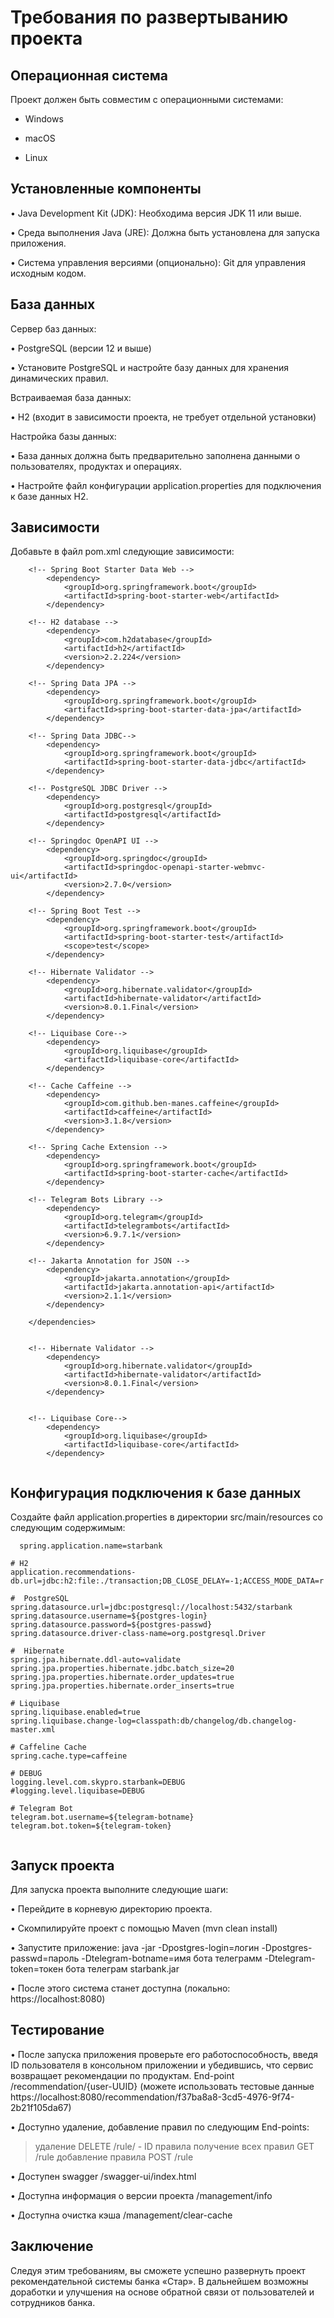 # Требования по развертыванию проекта

## Операционная система

Проект должен быть совместим с операционными системами:
* Windows

* macOS

* Linux

## Установленные компоненты

• Java Development Kit (JDK): Необходима версия JDK 11 или выше.

• Среда выполнения Java (JRE): Должна быть установлена для запуска приложения.

• Система управления версиями (опционально): Git для управления исходным кодом.

## База данных


Сервер баз данных:

  • PostgreSQL (версии 12 и выше)

  • Установите PostgreSQL и настройте базу данных для хранения динамических правил.

  
Встраиваемая база данных:

  • H2 (входит в зависимости проекта, не требует отдельной установки)


Настройка базы данных:

  • База данных должна быть предварительно заполнена данными о пользователях, продуктах и операциях.

  • Настройте файл конфигурации application.properties для подключения к базе данных H2.



## Зависимости

Добавьте в файл pom.xml следующие зависимости:
  
```  
	<!-- Spring Boot Starter Data Web -->
		<dependency>
			<groupId>org.springframework.boot</groupId>
			<artifactId>spring-boot-starter-web</artifactId>
		</dependency>

	<!-- H2 database -->
		<dependency>
			<groupId>com.h2database</groupId>
			<artifactId>h2</artifactId>
			<version>2.2.224</version>
		</dependency>

	<!-- Spring Data JPA -->
		<dependency>
			<groupId>org.springframework.boot</groupId>
			<artifactId>spring-boot-starter-data-jpa</artifactId>
		</dependency>

	<!-- Spring Data JDBC-->
		<dependency>
			<groupId>org.springframework.boot</groupId>
			<artifactId>spring-boot-starter-data-jdbc</artifactId>
		</dependency>

	<!-- PostgreSQL JDBC Driver -->
		<dependency>
			<groupId>org.postgresql</groupId>
			<artifactId>postgresql</artifactId>
		</dependency>

	<!-- Springdoc OpenAPI UI -->
		<dependency>
			<groupId>org.springdoc</groupId>
			<artifactId>springdoc-openapi-starter-webmvc-ui</artifactId>
			<version>2.7.0</version>
		</dependency>

	<!-- Spring Boot Test -->
		<dependency>
			<groupId>org.springframework.boot</groupId>
			<artifactId>spring-boot-starter-test</artifactId>
			<scope>test</scope>
		</dependency>

	<!-- Hibernate Validator -->
		<dependency>
			<groupId>org.hibernate.validator</groupId>
			<artifactId>hibernate-validator</artifactId>
			<version>8.0.1.Final</version>
		</dependency>

	<!-- Liquibase Core-->
		<dependency>
			<groupId>org.liquibase</groupId>
			<artifactId>liquibase-core</artifactId>
		</dependency>

	<!-- Cache Caffeine -->
		<dependency>
			<groupId>com.github.ben-manes.caffeine</groupId>
			<artifactId>caffeine</artifactId>
			<version>3.1.8</version>
		</dependency>

	<!-- Spring Cache Extension -->
		<dependency>
			<groupId>org.springframework.boot</groupId>
			<artifactId>spring-boot-starter-cache</artifactId>
		</dependency>

	<!-- Telegram Bots Library -->
		<dependency>
			<groupId>org.telegram</groupId>
			<artifactId>telegrambots</artifactId>
			<version>6.9.7.1</version>
		</dependency>

	<!-- Jakarta Annotation for JSON -->
		<dependency>
			<groupId>jakarta.annotation</groupId>
			<artifactId>jakarta.annotation-api</artifactId>
			<version>2.1.1</version>
		</dependency>

	</dependencies>


	<!-- Hibernate Validator -->
		<dependency>
			<groupId>org.hibernate.validator</groupId>
			<artifactId>hibernate-validator</artifactId>
			<version>8.0.1.Final</version>
		</dependency>


	<!-- Liquibase Core-->
		<dependency>
			<groupId>org.liquibase</groupId>
			<artifactId>liquibase-core</artifactId>
		</dependency>
  
```

## Конфигурация подключения к базе данных

Создайте файл application.properties в директории src/main/resources со следующим содержимым:

```
  spring.application.name=starbank

# H2
application.recommendations-db.url=jdbc:h2:file:./transaction;DB_CLOSE_DELAY=-1;ACCESS_MODE_DATA=r

#  PostgreSQL
spring.datasource.url=jdbc:postgresql://localhost:5432/starbank
spring.datasource.username=${postgres-login}
spring.datasource.password=${postgres-passwd}
spring.datasource.driver-class-name=org.postgresql.Driver

#  Hibernate
spring.jpa.hibernate.ddl-auto=validate
spring.jpa.properties.hibernate.jdbc.batch_size=20
spring.jpa.properties.hibernate.order_updates=true
spring.jpa.properties.hibernate.order_inserts=true

# Liquibase
spring.liquibase.enabled=true
spring.liquibase.change-log=classpath:db/changelog/db.changelog-master.xml

# Caffeline Cache
spring.cache.type=caffeine

# DEBUG
logging.level.com.skypro.starbank=DEBUG
#logging.level.liquibase=DEBUG

# Telegram Bot
telegram.bot.username=${telegram-botname}
telegram.bot.token=${telegram-token}
  
```

## Запуск проекта

Для запуска проекта выполните следующие шаги:

  • Перейдите в корневую директорию проекта.

  • Скомпилируйте проект с помощью Maven (mvn clean install)

  • Запустите приложение: java -jar -Dpostgres-login=логин -Dpostgres-passwd=пароль -Dtelegram-botname=имя бота телеграмм -Dtelegram-token=токен бота телеграм starbank.jar

  • После этого система станет доступна (локально: https://localhost:8080)

## Тестирование

• После запуска приложения проверьте его работоспособность, введя ID пользователя в консольном приложении и убедившись, что сервис возвращает рекомендации по продуктам. End-point /recommendation/{user-UUID}  (можете использовать тестовые данные https://localhost:8080/recommendation/f37ba8a8-3cd5-4976-9f74-2b21f105da67) 

• Доступно удаление, добавление правил по следующим End-points: 
  > удаление  DELETE /rule/<Long id> - ID правила
  > получение всех правил GET /rule
  > добавление правила POST /rule

• Доступен swagger /swagger-ui/index.html

• Доступна информация о версии проекта /management/info

• Доступна очистка кэша  /management/clear-cache


## Заключение

Следуя этим требованиям, вы сможете успешно развернуть проект рекомендательной системы банка «Стар». В дальнейшем возможны доработки и улучшения на основе обратной связи от пользователей и сотрудников банка.